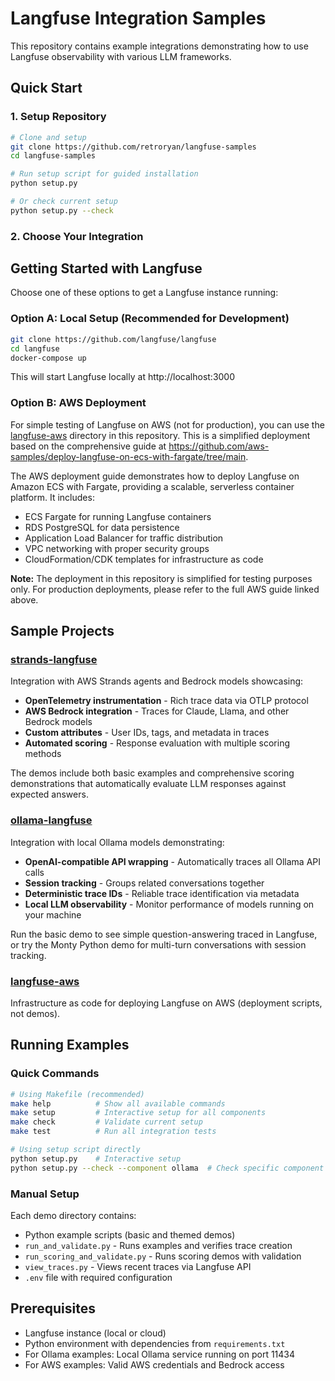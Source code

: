# Langfuse Integration Samples

This repository contains example integrations demonstrating how to use Langfuse observability with various LLM frameworks.

## Quick Start

### 1. Setup Repository
```bash
# Clone and setup
git clone https://github.com/retroryan/langfuse-samples
cd langfuse-samples

# Run setup script for guided installation
python setup.py

# Or check current setup
python setup.py --check
```

### 2. Choose Your Integration

## Getting Started with Langfuse

Choose one of these options to get a Langfuse instance running:

### Option A: Local Setup (Recommended for Development)
```bash
git clone https://github.com/langfuse/langfuse
cd langfuse
docker-compose up
```
This will start Langfuse locally at http://localhost:3000

### Option B: AWS Deployment

For simple testing of Langfuse on AWS (not for production), you can use the [langfuse-aws](langfuse-aws/) directory in this repository. This is a simplified deployment based on the comprehensive guide at https://github.com/aws-samples/deploy-langfuse-on-ecs-with-fargate/tree/main.

The AWS deployment guide demonstrates how to deploy Langfuse on Amazon ECS with Fargate, providing a scalable, serverless container platform. It includes:
- ECS Fargate for running Langfuse containers
- RDS PostgreSQL for data persistence
- Application Load Balancer for traffic distribution
- VPC networking with proper security groups
- CloudFormation/CDK templates for infrastructure as code

**Note:** The deployment in this repository is simplified for testing purposes only. For production deployments, please refer to the full AWS guide linked above.

## Sample Projects

### [strands-langfuse](strands-langfuse/)
Integration with AWS Strands agents and Bedrock models showcasing:
- **OpenTelemetry instrumentation** - Rich trace data via OTLP protocol
- **AWS Bedrock integration** - Traces for Claude, Llama, and other Bedrock models
- **Custom attributes** - User IDs, tags, and metadata in traces
- **Automated scoring** - Response evaluation with multiple scoring methods

The demos include both basic examples and comprehensive scoring demonstrations that automatically evaluate LLM responses against expected answers.

### [ollama-langfuse](ollama-langfuse/)
Integration with local Ollama models demonstrating:
- **OpenAI-compatible API wrapping** - Automatically traces all Ollama API calls
- **Session tracking** - Groups related conversations together
- **Deterministic trace IDs** - Reliable trace identification via metadata
- **Local LLM observability** - Monitor performance of models running on your machine

Run the basic demo to see simple question-answering traced in Langfuse, or try the Monty Python demo for multi-turn conversations with session tracking.

### [langfuse-aws](langfuse-aws/)
Infrastructure as code for deploying Langfuse on AWS (deployment scripts, not demos).

## Running Examples

### Quick Commands
```bash
# Using Makefile (recommended)
make help          # Show all available commands
make setup         # Interactive setup for all components
make check         # Validate current setup
make test          # Run all integration tests

# Using setup script directly
python setup.py    # Interactive setup
python setup.py --check --component ollama  # Check specific component
```

### Manual Setup

Each demo directory contains:
- Python example scripts (basic and themed demos)
- `run_and_validate.py` - Runs examples and verifies trace creation
- `run_scoring_and_validate.py` - Runs scoring demos with validation
- `view_traces.py` - Views recent traces via Langfuse API
- `.env` file with required configuration

## Prerequisites

- Langfuse instance (local or cloud)
- Python environment with dependencies from `requirements.txt`
- For Ollama examples: Local Ollama service running on port 11434
- For AWS examples: Valid AWS credentials and Bedrock access